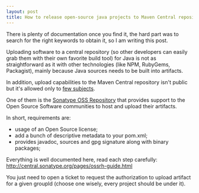 ```yaml
---
layout: post
title: How to release open-source java projects to Maven Central repository
---
```


There is plenty of documentation once you find it, the hard part was to search for the right keywords to obtain it, so I am writing this post.

Uploading software to a central repository (so other developers can easily grab them with their own favorite build tool) for Java is not as straightforward as it with other technologies (like NPM, RubyGems, Packagist), mainly because Java sources needs to be built into artifacts.

In addition, upload capabilities to the Maven Central repository isn't public but it's allowed only to [few subjects](https://maven.apache.org/guides/mini/guide-central-repository-upload.html#Approved_Repository_Hosting).

One of them is the [Sonatype OSS Repository](http://nexus.sonatype.org/oss-repository-hosting.html) that provides support to the Open Source Software communities to host and upload their artifacts.

In short, requirements are:

* usage of an Open Source license;
* add a bunch of descriptive metadata to your pom.xml;
* provides javadoc, sources and gpg signature along with binary packages;

Everything is well documented here, read each step carefully:
http://central.sonatype.org/pages/ossrh-guide.html

You just need to open a ticket to request the authorization to upload artifact for a given groupId (choose one wisely, every project should be under it).
